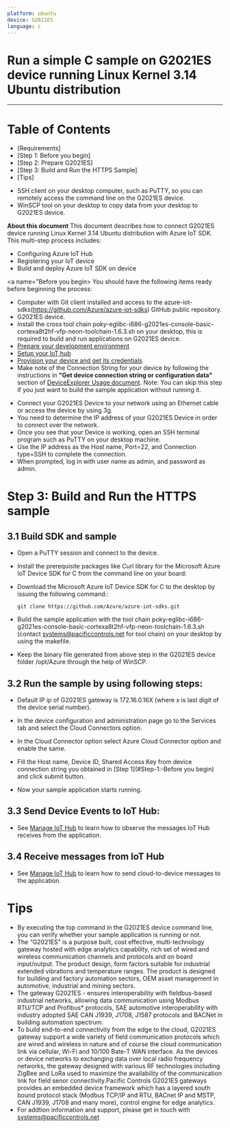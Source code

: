 ```yaml
---
platform: ubuntu
device: G2021ES
language: c
---
```


Run a simple C sample on G2021ES device running Linux Kernel 3.14 Ubuntu distribution
===
---

# Table of Contents

-   [Requirements]
-   [Step 1: Before you begin]
-   [Step 2: Prepare G2021ES]
-   [Step 3: Build and Run the HTTPS Sample]
-   [Tips]

<a name="Requirements"></a>
-   SSH client on your desktop computer, such as PuTTY, so you can remotely access the command line on the G2021ES device.
-   WinSCP tool on your desktop to copy data from your desktop to G2021ES device.

**About this document**
This document describes how to connect G2021ES device running Linux Kernel 3.14 Ubuntu distribution with Azure IoT SDK. This multi-step process includes:
-   Configuring Azure IoT Hub
-   Registering your IoT device
-   Build and deploy Azure IoT SDK on device

<a name="Before you begin></a>
You should have the following items ready before beginning the process:

-   Computer with Git client installed and access to the azure-iot-sdks(https://github.com/Azure/azure-iot-sdks) GitHub public repository.
-   G2021ES device. 
-   Install the cross tool chain poky-eglibc-i686-g2021es-console-basic-cortexa8t2hf-vfp-neon-toolchain-1.6.3.sh on your desktop, this is required to build and run applications on G2021ES device. 
-   [Prepare your development environment][setup-devbox-linux]
-   [Setup your IoT hub][lnk-setup-iot-hub]
-   [Provision your device and get its credentials][lnk-manage-iot-hub]
-   Make note of the Connection String for your device by following the instructions in **"Get device connection string or configuration data"** section of [DeviceExplorer Usage document](https://github.com/Azure/azure-iot-sdks/blob/master/tools/DeviceExplorer/doc/how_to_use_device_explorer.md).
Note: You can skip this step if you just want to build the sample application without running it.

<a name="Prepare G2021ES Device"></a>
-   Connect your G2021ES Device to your network using an Ethernet cable or access the device by using 3g.
-   You need to determine the IP address of your G2021ES Device in order to connect over the network.
-   Once you see that your Device is working, open an SSH terminal program such as PuTTY on your desktop machine.
-   Use the IP address as the Host name, Port=22, and Connection type=SSH to complete the connection.
-   When prompted, log in with user name as admin, and password as admin.

<a name="Build"></a>
# Step 3: Build and Run the HTTPS sample

<a name="Load"></a>
## 3.1 Build SDK and sample

-   Open a PuTTY session and connect to the device.

-   Install the prerequisite packages like Curl library for the Microsoft Azure IoT Device SDK for C from the command line on your board:
    
-   Download the Microsoft Azure IoT Device SDK for C to the desktop by issuing the following command::

        git clone https://github.com/Azure/azure-iot-sdks.git
		
-   Build the sample application with the tool chain poky-eglibc-i686-g2021es-console-basic-cortexa8t2hf-vfp-neon-toolchain-1.6.3.sh (contact systems@pacificcontrols.net for tool chain) on your desktop by using the makefile.

-   Keep the binary file generated from above step in the G2021ES device folder /opt/Azure through the help of WinSCP.


## 3.2 Run the sample by using following steps:

-   Default IP ip of G2021ES gateway is 172.16.0.16X (where x is last digit of the device serial number).

-   In the device configuration and administration page go to the Services tab and select the Cloud Connectors option.

-   In the Cloud Connector option select Azure Cloud Connector option and enable the same.

-   Fill the Host name, Device ID, Shared Access Key from device connection string you obtained in [Step 1](#Step-1:-Before you begin) and click submit button.

-   Now your sample application starts running.

## 3.3 Send Device Events to IoT Hub:   

-   See [Manage IoT Hub][lnk-manage-iot-hub] to learn how to observe the messages IoT Hub receives from the application.

## 3.4 Receive messages from IoT Hub

-   See [Manage IoT Hub][lnk-manage-iot-hub] to learn how to send cloud-to-device messages to the application.

<a name="tips"></a>
# Tips

-   By executing the top command in the G2021ES device command line, you can verify whether your sample application is running or not.
-	The “G2021ES” is a purpose built, cost effective, multi-technology gateway hosted with edge analytics capability, rich set of wired and wireless communication channels and protocols and on board input/output. The product design, form factors suitable for industrial extended vibrations and temperature ranges. The product is designed for building and factory automation sectors, OEM asset management in automotive, industrial and mining sectors.
-	The gateway G2021ES - ensures interoperability with fieldbus-based industrial networks, allowing data communication using Modbus RTU/TCP and Profibus* protocols, SAE automotive interoperability with industry adopted SAE CAN J1939, J1708, J1587 protocols and BACNet in building automation spectrum.
-	To build end-to-end connectivity from the edge to the cloud, G2021ES gateway support a wide variety of field communication protocols which are wired and wireless in nature and of course the cloud communication link via cellular, Wi-Fi and 10/100 Bate-T WAN interface. As the devices or device networks to exchanging data over local radio frequency networks, the gateway designed with various RF technologies including ZigBee and LoRa used to maximize the availability of the communication link for field senor connectivity.Pacific Controls G2021ES gateways provides an embedded device framework which has a layered south bound protocol stack (Modbus TCP/IP and RTU, BACnet IP and MSTP, CAN J1939, J1708 and many more), control engine for edge analytics.
-	For addtion information and support, please get in touch with systems@pacificcontrols.net


[setup-devbox-linux]: https://github.com/Azure/azure-iot-sdk-c/blob/master/doc/devbox_setup.md
[lnk-setup-iot-hub]: ../setup_iothub.md
[lnk-manage-iot-hub]: ../manage_iot_hub.md
